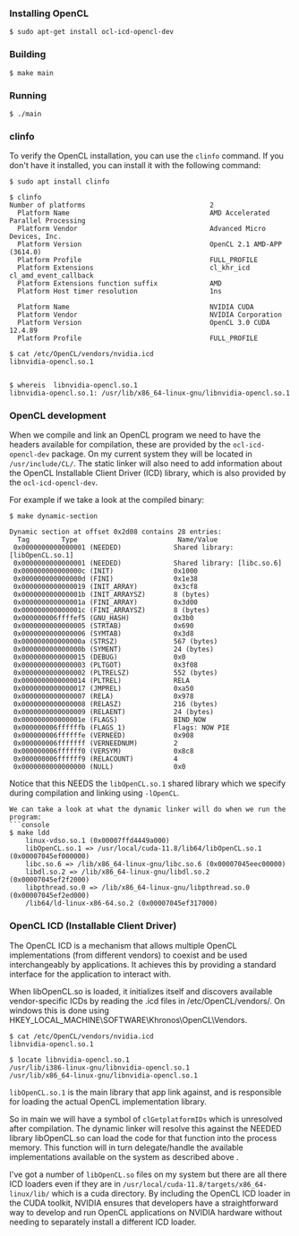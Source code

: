 ### Installing OpenCL

```console
$ sudo apt-get install ocl-icd-opencl-dev
```

### Building
```console
$ make main
```

### Running
```console
$ ./main
```

### clinfo
To verify the OpenCL installation, you can use the `clinfo` command. If you
don't have it installed, you can install it with the following command:
```console
$ sudo apt install clinfo
```

```console
$ clinfo
Number of platforms                               2
  Platform Name                                   AMD Accelerated Parallel Processing
  Platform Vendor                                 Advanced Micro Devices, Inc.
  Platform Version                                OpenCL 2.1 AMD-APP (3614.0)
  Platform Profile                                FULL_PROFILE
  Platform Extensions                             cl_khr_icd cl_amd_event_callback 
  Platform Extensions function suffix             AMD
  Platform Host timer resolution                  1ns

  Platform Name                                   NVIDIA CUDA
  Platform Vendor                                 NVIDIA Corporation
  Platform Version                                OpenCL 3.0 CUDA 12.4.89
  Platform Profile                                FULL_PROFILE
```

```console
$ cat /etc/OpenCL/vendors/nvidia.icd 
libnvidia-opencl.so.1


$ whereis  libnvidia-opencl.so.1
libnvidia-opencl.so.1: /usr/lib/x86_64-linux-gnu/libnvidia-opencl.so.1
```

### OpenCL development
When we compile and link an OpenCL program we need to have the headers available
for compilation, these are provided by the `ocl-icd-opencl-dev` package.
On my current system they will be located in `/usr/include/CL/`.
The static linker will also need to add information about the OpenCL
Installable Client Driver (ICD) library, which is also provided by the
`ocl-icd-opencl-dev`.

For example if we take a look at the compiled binary:
```console
$ make dynamic-section 

Dynamic section at offset 0x2d08 contains 28 entries:
  Tag        Type                         Name/Value
 0x0000000000000001 (NEEDED)             Shared library: [libOpenCL.so.1]
 0x0000000000000001 (NEEDED)             Shared library: [libc.so.6]
 0x000000000000000c (INIT)               0x1000
 0x000000000000000d (FINI)               0x1e38
 0x0000000000000019 (INIT_ARRAY)         0x3cf8
 0x000000000000001b (INIT_ARRAYSZ)       8 (bytes)
 0x000000000000001a (FINI_ARRAY)         0x3d00
 0x000000000000001c (FINI_ARRAYSZ)       8 (bytes)
 0x000000006ffffef5 (GNU_HASH)           0x3b0
 0x0000000000000005 (STRTAB)             0x690
 0x0000000000000006 (SYMTAB)             0x3d8
 0x000000000000000a (STRSZ)              567 (bytes)
 0x000000000000000b (SYMENT)             24 (bytes)
 0x0000000000000015 (DEBUG)              0x0
 0x0000000000000003 (PLTGOT)             0x3f08
 0x0000000000000002 (PLTRELSZ)           552 (bytes)
 0x0000000000000014 (PLTREL)             RELA
 0x0000000000000017 (JMPREL)             0xa50
 0x0000000000000007 (RELA)               0x978
 0x0000000000000008 (RELASZ)             216 (bytes)
 0x0000000000000009 (RELAENT)            24 (bytes)
 0x000000000000001e (FLAGS)              BIND_NOW
 0x000000006ffffffb (FLAGS_1)            Flags: NOW PIE
 0x000000006ffffffe (VERNEED)            0x908
 0x000000006fffffff (VERNEEDNUM)         2
 0x000000006ffffff0 (VERSYM)             0x8c8
 0x000000006ffffff9 (RELACOUNT)          4
 0x0000000000000000 (NULL)               0x0
```
Notice that this NEEDS the `libOpenCL.so.1` shared library which we specify
during compilation and linking using `-lOpenCL`.
```
We can take a look at what the dynamic linker will do when we run the program:
```console
$ make ldd
	linux-vdso.so.1 (0x00007ffd4449a000)
	libOpenCL.so.1 => /usr/local/cuda-11.8/lib64/libOpenCL.so.1 (0x00007045ef000000)
	libc.so.6 => /lib/x86_64-linux-gnu/libc.so.6 (0x00007045eec00000)
	libdl.so.2 => /lib/x86_64-linux-gnu/libdl.so.2 (0x00007045ef2f2000)
	libpthread.so.0 => /lib/x86_64-linux-gnu/libpthread.so.0 (0x00007045ef2ed000)
	/lib64/ld-linux-x86-64.so.2 (0x00007045ef317000)
```

### OpenCL ICD (Installable Client Driver)
The OpenCL ICD is a mechanism that allows multiple OpenCL implementations (from
different vendors) to coexist and be used interchangeably by applications. It
achieves this by providing a standard interface for the application to interact
with.

When libOpenCL.so is loaded, it initializes itself and discovers available
vendor-specific ICDs by reading the .icd files in /etc/OpenCL/vendors/. On
windows this is done using HKEY_LOCAL_MACHINE\SOFTWARE\Khronos\OpenCL\Vendors.

```console
$ cat /etc/OpenCL/vendors/nvidia.icd 
libnvidia-opencl.so.1

$ locate libnvidia-opencl.so.1
/usr/lib/i386-linux-gnu/libnvidia-opencl.so.1
/usr/lib/x86_64-linux-gnu/libnvidia-opencl.so.1
```

`libOpenCL.so.1` is the main library that app link against, and is responsible
for loading the actual OpenCL implementation library.

So in main we will have a symbol of `clGetplatformIDs` which is unresolved after
compilation. The dynamic linker will resolve this against the NEEDED library
libOpenCL.so can load the code for that function into the process
memory. This function will in turn delegate/handle the available implementations
available on the system as described above .

I've got a number of `libOpenCL.so` files on my system but there are all there
ICD loaders even if they are in `/usr/local/cuda-11.8/targets/x86_64-linux/lib/`
which is a cuda directory. By including the OpenCL ICD loader in the CUDA
toolkit, NVIDIA ensures that developers have a straightforward way to develop
and run OpenCL applications on NVIDIA hardware without needing to separately
install a different ICD loader.
